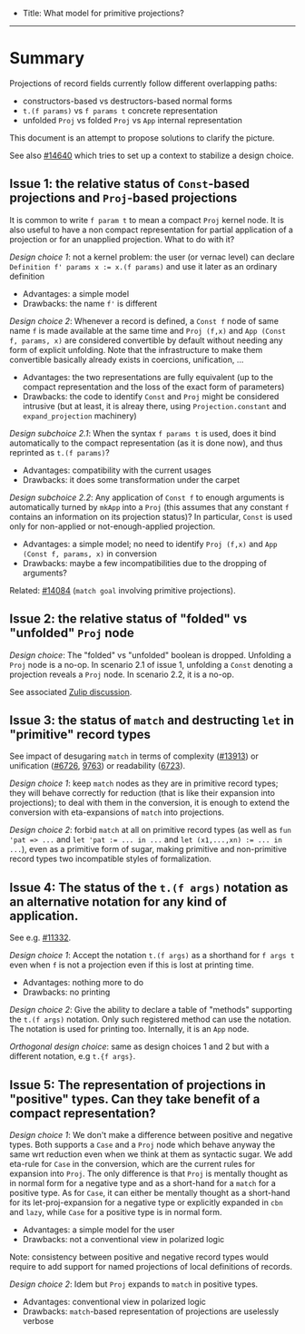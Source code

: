 - Title: What model for primitive projections?

----

# Summary

Projections of record fields currently follow different overlapping paths:
- constructors-based vs destructors-based normal forms
- `t.(f params)` vs `f params t` concrete representation
- unfolded `Proj` vs folded `Proj` vs `App` internal representation

This document is an attempt to propose solutions to clarify the picture.

See also [#14640](https://github.com/coq/coq/pull/14640) which tries to set up a context to stabilize a design choice.

## Issue 1: the relative status of `Const`-based projections and `Proj`-based projections

It is common to write `f param t` to mean a compact `Proj` kernel node. It is also useful to have a non compact representation for partial application of a projection or for an unapplied projection. What to do with it?

*Design choice 1*: not a kernel problem: the user (or vernac level) can declare `Definition f' params x := x.(f params)` and use it later as an ordinary definition
  - Advantages: a simple model
  - Drawbacks: the name `f'` is different

*Design choice 2*: Whenever a record is defined, a `Const f` node of same name `f` is made available at the same time and `Proj (f,x)` and `App (Const f, params, x)` are considered convertible by default without needing any form of explicit unfolding. Note that the infrastructure to make them convertible basically already exists in coercions, unification, ...
  - Advantages: the two representations are fully equivalent (up to the compact representation and the loss of the exact form of parameters)
  - Drawbacks: the code to identify `Const` and `Proj` might be considered intrusive (but at least, it is alreay there, using `Projection.constant` and `expand_projection` machinery)

*Design subchoice 2.1*: When the syntax `f params t` is used, does it bind automatically to the compact representation (as it is done now), and thus reprinted as `t.(f params)`?
  - Advantages: compatibility with the current usages
  - Drawbacks: it does some transformation under the carpet

*Design subchoice 2.2*: Any application of `Const f` to enough arguments is automatically turned by `mkApp` into a `Proj` (this assumes that any constant `f` contains an information on its projection status)? In particular, `Const` is used only for non-applied or not-enough-applied projection.
  - Advantages: a simple model; no need to identify `Proj (f,x)` and `App (Const f, params, x)` in conversion
  - Drawbacks: maybe a few incompatibilities due to the dropping of arguments?

Related: [#14084](https://github.com/coq/coq/pull/14084) (`match goal` involving primitive projections).

## Issue 2: the relative status of "folded" vs "unfolded" `Proj` node

*Design choice*: The "folded" vs "unfolded" boolean is dropped. Unfolding a `Proj` node is a no-op. In scenario 2.1 of issue 1, unfolding a `Const` denoting a projection reveals a `Proj` node. In scenario 2.2, it is a no-op.

See associated [Zulip discussion](https://coq.zulipchat.com/#narrow/stream/237656-Coq-devs.20.26.20plugin.20devs/topic/Primitive.20Projection.20mode).

## Issue 3: the status of `match` and destructing `let` in "primitive" record types
 
See impact of desugaring `match` in terms of complexity ([#13913](https://github.com/coq/coq/pull/13913)) or unification ([#6726](https://github.com/coq/coq/issues/6726), [9763](https://github.com/coq/coq/issues/9763)) or readability ([6723](https://github.com/coq/coq/issues/6723)).

*Design choice 1*: keep `match` nodes as they are in primitive record types; they will behave correctly for reduction (that is like their expansion into projections); to deal with them in the conversion, it is enough to extend the conversion with eta-expansions of `match` into projections.

*Design choice 2*: forbid `match` at all on primitive record types (as well as `fun 'pat => ...` and `let 'pat := ... in ...` and `let (x1,...,xn) := ... in ...`), even as a primitive form of sugar, making primitive and non-primitive record types two incompatible styles of formalization.

## Issue 4: The status of the `t.(f args)` notation as an alternative notation for any kind of application.

See e.g. [#11332](https://github.com/coq/coq/pull/11332).

*Design choice 1*: Accept the notation `t.(f args)` as a shorthand for `f args t` even when `f` is not a projection even if this is lost at printing time.
  - Advantages: nothing more to do
  - Drawbacks: no printing

*Design choice 2*: Give the ability to declare a table of "methods" supporting the `t.(f args)` notation. Only such registered method can use the notation. The notation is used for printing too. Internally, it is an `App` node.

*Orthogonal design choice*: same as design choices 1 and 2 but with a different notation, e.g `t.{f args}`.

## Issue 5: The representation of projections in "positive" types. Can they take benefit of a compact representation?

*Design choice 1*: We don't make a difference between positive and negative types. Both supports a `Case` and a `Proj` node which behave anyway the same wrt reduction even when we think at them as syntactic sugar. We add eta-rule for `Case` in the conversion, which are the current rules for expansion into `Proj`. The only difference is that `Proj` is mentally thought as in normal form for a negative type and as a short-hand for a `match` for a positive type. As for `Case`, it can either be mentally thought as a short-hand for its let-proj-expansion for a negative type or explicitly expanded in `cbn` and `lazy`, while `Case` for a positive type is in normal form.
   - Advantages: a simple model for the user
   - Drawbacks: not a conventional view in polarized logic

Note: consistency between positive and negative record types would require to add support for named projections of local definitions of records.

*Design choice 2*: Idem but `Proj` expands to `match` in positive types.
   - Advantages: conventional view in polarized logic
   - Drawbacks: `match`-based representation of projections are uselessly verbose
